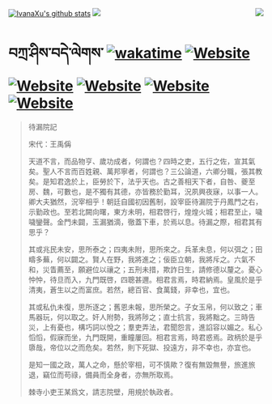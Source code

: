 [![IvanaXu's github stats](https://github-readme-stats.vercel.app/api?username=IvanaXu&theme=codeSTACKr)](https://github.com/anuraghazra/github-readme-stats)
<img align="right" src="https://github-readme-stats.vercel.app/api/top-langs/?username=IvanaXu&langs_count=8&theme=codeSTACKr" />
<img src="https://github-readme-stats.vercel.app/api/wakatime?username=IvanaXu&layout=compact&langs_count=8&theme=codeSTACKr&custom_title=Programming&nbsp;Times&nbsp;(Since&nbsp;Jul.29.2021)&range=all_time" />
# བཀྲ་ཤིས་བདེ་ལེགས་	[![wakatime](https://wakatime.com/badge/user/5043ee4a-e361-4607-9d47-d557f2005d05.svg)](https://wakatime.com/@5043ee4a-e361-4607-9d47-d557f2005d05)	[![Website](https://img.shields.io/website?label=&up_color=orange&up_message=Tianchi&url=https%3A%2F%2Fshields.io)](https://tianchi.aliyun.com/home/science/scienceDetail?userId=1095279182618)	[![Website](https://img.shields.io/website?label=&up_color=green&up_message=Yuque&url=https%3A%2F%2Fshields.io)](https://www.yuque.com/ivanaxu)	[![Website](https://img.shields.io/website?label=&up_color=yellow&up_message=Leetcode&url=https%3A%2F%2Fshields.io)](https://leetcode.cn/u/ivanaxu)	[![Website](https://img.shields.io/website?label=&up_color=violet&up_message=AIstudio&url=https%3A%2F%2Fshields.io)](https://aistudio.baidu.com/aistudio/personalcenter/thirdview/979775)	[![Website](https://img.shields.io/website?label=&up_color=red&up_message=Gitee&url=https%3A%2F%2Fshields.io)](https://gitee.com/IvanaXu)
> 待漏院記
> 
> 宋代：王禹偁 
> 
> 天道不言，而品物亨、歲功成者，何謂也？四時之吏，五行之佐，宣其氣矣。聖人不言而百姓親、萬邦寧者，何謂也？三公論道，六卿分職，張其教矣。是知君逸於上，臣勞於下，法乎天也。古之善相天下者，自咎、夔至房、魏，可數也，是不獨有其德，亦皆務於勤耳，況夙興夜寐，以事一人。卿大夫猶然，況宰相乎！朝廷自國初因舊制，設宰臣待漏院于丹鳳門之右，示勤政也。至若北闕向曙，東方未明，相君啓行，煌煌火城；相君至止，噦噦鑾聲。金門未闢，玉漏猶滴，徹蓋下車，於焉以息。待漏之際，相君其有思乎？
> 
> 其或兆民未安，思所泰之；四夷未附，思所來之。兵革未息，何以弭之；田疇多蕪，何以闢之。賢人在野，我將進之；佞臣立朝，我將斥之。六氣不和，災眚薦至，願避位以禳之；五刑未措，欺詐日生，請修德以釐之。憂心忡忡，待旦而入，九門既啓，四聰甚邇。相君言焉，時君納焉。皇風於是乎清夷，蒼生以之而富庶。若然，總百官、食萬錢，非幸也，宜也。
> 
> 其或私仇未復，思所逐之；舊恩未報，思所榮之。子女玉帛，何以致之；車馬器玩，何以取之。奸人附勢，我將陟之；直士抗言，我將黜之。三時告災，上有憂也，構巧詞以悅之；羣吏弄法，君聞怨言，進諂容以媚之。私心慆慆，假寐而坐，九門既開，重瞳屢回。相君言焉，時君惑焉。政柄於是乎隳哉，帝位以之而危矣。若然，則下死獄、投遠方，非不幸也，亦宜也。
> 
> 是知一國之政，萬人之命，懸於宰相，可不慎歟？復有無毀無譽，旅進旅退，竊位而苟祿，備員而全身者，亦無所取焉。
> 
> 棘寺小吏王某爲文，請志院壁，用規於執政者。
>
